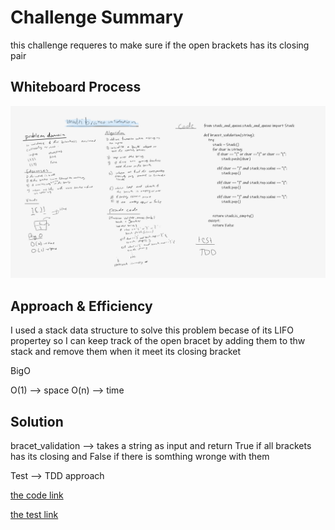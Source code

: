 # Challenge Summary
<!-- Description of the challenge -->
this challenge requeres to make sure if the open brackets has its closing pair 

## Whiteboard Process
<!-- Embedded whiteboard image -->
![](assets/bracket.png)

## Approach & Efficiency
<!-- What approach did you take? Why? What is the Big O space/time for this approach? -->
I used a stack data structure to solve this problem becase of its LIFO propertey so I can keep track of the open bracet by adding them to thw stack and remove them when it meet its closing bracket

BigO

O(1) --> space
O(n) --> time

## Solution
<!-- Show how to run your code, and examples of it in action -->
bracet_validation --> takes a string as input and return True if all brackets has its closing and False if there is somthing wronge with them 

Test --> TDD approach 

[the code link](stack_queue_brackets.py)

[the test link](../tests/test_stack_queue_brackets.py)
